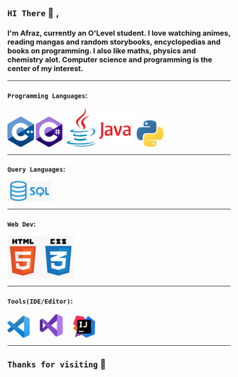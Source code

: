 ## `HI There` 👋 , 

### I'm Afraz, currently an O'Level student. I love watching animes, reading mangas and random storybooks, encyclopedias and books on programming. I also like maths, physics and chemistry alot. Computer science and programming is the center of my interest.
-----

### `Programming Languages`:
<img src="./logos/306px-ISO_C++_Logo.png" width=60> <img src="./logos/c-sharp-c-logo-02F17714BA-seeklogo.png" width=60> <img src="./logos/Java_logo_icon.png" width=160>
<img src=".//logos/pyth.png.crdownload" width=60>

-----

### `Query Languages`:

<img src="./logos/SQL.png" width=100>

-----

### `Web Dev`: 
<img src="./logos/HTML CSS.png" width=150>

----


### `Tools(IDE/Editor)`:
<img src="./logos/vscode.png" width=50> <img src="./logos/Visual-Studio-Logo.png" width=90> <img src="./logos/ij.png" width=50>

----

## `Thanks for visiting` 👋
